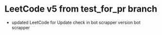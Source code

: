 # LeetCode v5 from test_for_pr branch
* updated LeetCode for Update check in bot scrapper version bot scrapper